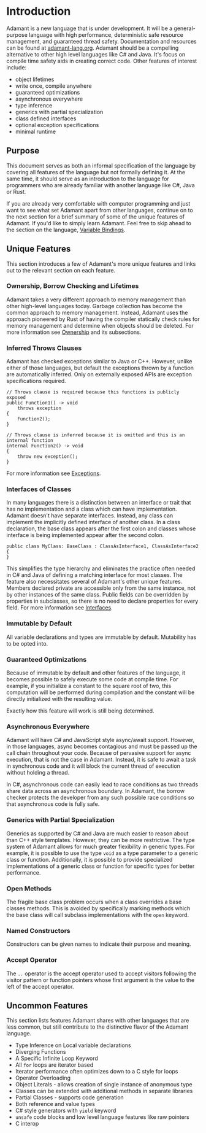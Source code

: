 # Introduction

Adamant is a new language that is under development. It will be a general-purpose language with high performance, deterministic safe resource management, and guaranteed thread safety. Documentation and resources can be found at [adamant-lang.org](http://adamant-lang.org). Adamant should be a compelling alternative to other high level languages like C# and Java. It's focus on compile time safety aids in creating correct code. Other features of interest include:

 * object lifetimes
 * write once, compile anywhere
 * guaranteed optimizations
 * asynchronous everywhere
 * type inference
 * generics with partial specialization
 * class defined interfaces
 * optional exception specifications
 * minimal runtime

## Purpose

This document serves as both an informal specification of the language by covering all features of the language but not formally defining it. At the same time, it should serve as an introduction to the language for programmers who are already familiar with another language like C#, Java or Rust.

If you are already very comfortable with computer programming and just want to see what set Adamant apart from other languages, continue on to the next section for a brief summary of some of the unique features of Adamant. If you'd like to simply learn Adamant. Feel free to skip ahead to the section on the language, [Variable Bindings](variable-bindings.md).

## Unique Features

This section introduces a few of Adamant's more unique features and links out to the relevant section on each feature.

### Ownership, Borrow Checking and Lifetimes

Adamant takes a very different approach to memory management than other high-level languages today. Garbage collection has become the common approach to memory management. Instead, Adamant uses the approach pioneered by Rust of having the compiler statically check rules for memory management and determine when objects should be deleted. For more information see [Ownership](ownership.md) and its subsections.

### Inferred Throws Clauses

Adamant has checked exceptions similar to Java or C++. However, unlike either of those languages, but default the exceptions thrown by a function are automatically inferred. Only on externally exposed APIs are exception specifications required.

    // Throws clause is required because this functions is publicly exposed
    public Function1() -> void
        throws exception
    {
        Function2();
    }

    // Throws clause is inferred because it is omitted and this is an internal function
    internal Function2() -> void
    {
        throw new exception();
    }

For more information see [Exceptions](exceptions.md).

### Interfaces of Classes

In many languages there is a distinction between an interface or trait that has no implementation and a class which can have implementation. Adamant doesn't have separate interfaces. Instead, any class can implement the implicitly defined interface of another class. In a class declaration, the base class appears after the first colon and classes whose interface is being implemented appear after the second colon.

    public class MyClass: BaseClass : ClassAsInterface1, ClassAsInterface2
    {
    }

This simplifies the type hierarchy and eliminates the practice often needed in C# and Java of defining a matching interface for most classes. The feature also necessitates several of Adamant's other unique features. Members declared private are accessible only from the same instance, not by other instances of the same class. Public fields can be overridden by properties in subclasses, so there is no need to declare properties for every field. For more information see [Interfaces](traits.md).

### Immutable by Default

All variable declarations and types are immutable by default. Mutability has to be opted into.

### Guaranteed Optimizations

Because of immutable by default and other features of the language, it becomes possible to safely execute some code at compile time. For example, if you initialize a constant to the square root of two, this computation will be performed during compilation and the constant will be directly initialized with the resulting value.

Exactly how this feature will work is still being determined.

### Asynchronous Everywhere

Adamant will have C# and JavaScript style async/await support. However, in those languages, async becomes contagious and must be passed up the call chain throughout your code. Because of pervasive support for async execution, that is not the case in Adamant. Instead, it is safe to await a task in synchronous code and it will block the current thread of execution without holding a thread.

In C#, asynchronous code can easily lead to race conditions as two threads share data across an asynchronous boundary. In Adamant, the borrow checker protects the developer from any such possible race conditions so that asynchronous code is fully safe.

### Generics with Partial Specialization

Generics as supported by C# and Java are much easier to reason about than C++ style templates. However, they can be more restrictive. The type system of Adamant allows for much greater flexibility in generic types. For example, it is possible to use the type `void` as a type parameter to a generic class or function. Additionally, it is possible to provide specialized implementations of a generic class or function for specific types for better performance.

### Open Methods

The fragile base class problem occurs when a class overrides a base classes methods. This is avoided by specifically marking methods which the base class will call subclass implementations with the `open` keyword.

### Named Constructors

Constructors can be given names to indicate their purpose and meaning.

### Accept Operator

The `..` operator is the accept operator used to accept visitors following the visitor pattern or function pointers whose first argument is the value to the left of the accept operator.

## Uncommon Features

This section lists features Adamant shares with other languages that are less common, but still contribute to the distinctive flavor of the Adamant language.

 * Type Inference on Local variable declarations
 * Diverging Functions
 * A Specific Infinite Loop Keyword
 * All `for` loops are iterator based
 * Iterator performance often optimizes down to a C style for loops
 * Operator Overloading
 * Object Literals - allows creation of single instance of anonymous type
 * Classes can be extended with additional methods in separate libraries
 * Partial Classes - supports code generation
 * Both reference and value types
 * C# style generators with `yield` keyword
 * `unsafe` code blocks and low level language features like raw pointers
 * C interop

